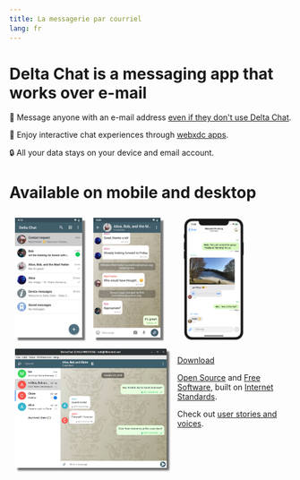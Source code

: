 ```yaml
---
title: La messagerie par courriel
lang: fr
---
```


# Delta Chat is a messaging app that works over e-mail 

💬 Message anyone with an e-mail address [even if they don't use Delta Chat](https://www.youtube-nocookie.com/embed/8LbrGXKZN70).

🥳 Enjoy interactive chat experiences through [webxdc apps](https://webxdc.org).

🔒 All your data stays on your device and email account.

# Available on mobile and desktop


<img src="../assets/blog/screenshots/2019-12-17-delta-chat-google-play-release-chat-list-light.png" width="120" 
style="float: left; margin: 10px;display: block;box-shadow: 5px 5px 2px #777;" alt="A screenshot of Delta Chat on Android showing chat list" /> 
<img src="../assets/blog/screenshots/2019-12-17-delta-chat-google-play-release-group-light.png" width="120" 
style="float: left; margin: 10px;display: block;box-shadow: 5px 5px 2px #777;" alt="A screenshot of Delta Chat on Android showing a chat" /> 

<img src="../assets/blog/desktop-screenshot.png" width="280" style="float:left; margin: 10px" alt="A screenshot of Delta Chat on desktop" /> 

<img src="../assets/blog/screenshots/2020-01-09-delta-chat-iOS-weekend-group-chat.png" width="110" style="margin: 10px" alt="A screenshot of Delta Chat on IOS" /> 

<a class="download-button" href="https://get.delta.chat">Download</a>

[Open Source](https://en.wikipedia.org/wiki/Open-source_software)
and [Free Software](https://en.wikipedia.org/wiki/Free_software), built on [Internet Standards](https://github.com/deltachat/deltachat-core-rust/blob/master/standards.md). 

Check out [user stories and voices](user-voices).

